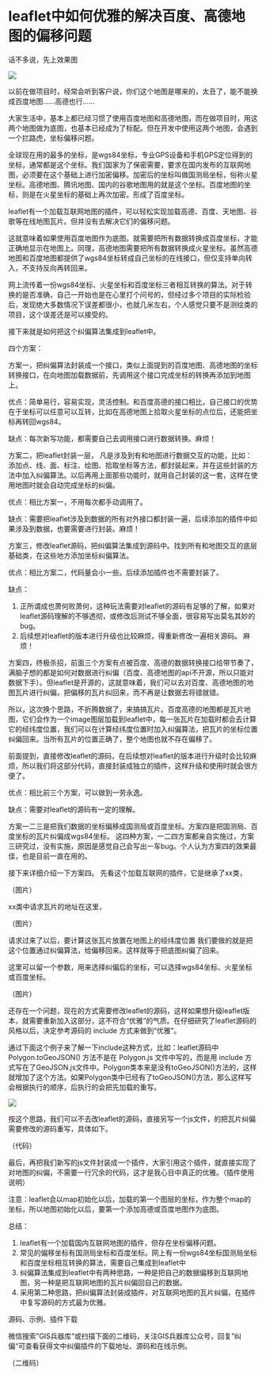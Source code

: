 # leaflet中如何优雅的解决百度、高德地图的偏移问题

话不多说，先上效果图

![](http://blogimage.gisarmory.xyz/20200917075946.gif)



以前在做项目时，经常会听到客户说，你们这个地图是哪来的，太丑了，能不能换成百度地图……高德也行……

大家生活中，基本上都已经习惯了使用百度地图和高德地图，而在做项目时，用这两个地图做为底图，也基本已经成为了标配。但在开发中使用这两个地图，会遇到一个拦路虎，坐标偏移问题。

全球现在用的最多的坐标，是wgs84坐标，专业GPS设备和手机GPS定位得到的坐标，通常都是这个坐标。我们国家为了保密需要，要求在国内发布的互联网地图，必须要在这个基础上进行加密偏移。加密后的坐标叫做国测局坐标，俗称火星坐标。高德地图、腾讯地图、国内的谷歌地图用的就是这个坐标。百度地图的坐标，则是在火星坐标的基础上再次加密。形成了百度坐标。



leaflet有一个加载互联网地图的插件，可以轻松实现加载高德、百度、天地图、谷歌等在线地图瓦片。但并没有去解决它们的偏移问题。

这就意味着如果使用百度地图作为底图。就需要把所有数据转换成百度坐标，才能正确地显示在地图上。同理，高德地图需要把所有数据转换成火星坐标。虽然高德地图和百度地图都提供了wgs84坐标转成自己坐标的在线接口，但仅支持单向转入，不支持反向再转回来。

网上流传着一份wgs84坐标、火星坐标和百度坐标三者相互转换的算法。对于转换的是否准确，自己一开始也是在心里打个问号的，但经过多个项目的实际检验后，发现绝大多数情况下误差都很小，也就几米左右，个人感觉只要不是测绘类的项目，这个误差还是可以接受的。



接下来就是如何把这个纠偏算法集成到leaflet中。

四个方案：

方案一，把纠偏算法封装成一个接口，类似上面提到的百度地图、高德地图的坐标转换接口，在向地图加载数据前，先调用这个接口完成坐标的转换再添加到地图上。

优点：简单易行，容易实现，灵活控制。和百度高德的接口相比，自己接口的优势在于坐标可以任意可以互转，比如在高德地图上拾取火星坐标的点位后，还能把坐标再转回wgs84。

缺点：每次新写功能，都需要自己去调用接口进行数据转换。麻烦！



方案二，把leaflet封装一层， 凡是涉及到有和地图进行数据交互的功能，比如：添加点、线、面、标注、绘图、拾取坐标等方法，都封装起来，并在这些封装的方法中加入纠偏算法。以后再用上面那些功能时，就用自己封装的这一套，这样在使用地图时就会自动完成坐标的纠偏。

优点：相比方案一，不用每次都手动调用了。

缺点：需要把leaflet涉及到数据的所有对外接口都封装一遍，后续添加的插件中如果涉及到数据，也要需要进行封装。麻烦！



方案三，修改leaflet源码，把纠偏算法集成到源码中。找到所有和地图交互的底层基础类，在这些地方添加坐标纠偏算法。

优点：相比方案二，代码量会小一些。后续添加插件也不需要封装了。

缺点：

1. 正所谓成也萧何败萧何，这种玩法需要对leaflet的源码有足够的了解，如果对leaflet源码理解的不够透彻，或修改后测试不够全面，很容易写出莫名其妙的bug。
2. 后续想对leaflet的版本进行升级也比较麻烦，得重新修改一遍相关源码。 麻烦！



方案四，终极杀招，前面三个方案有点被百度、高德的数据转换接口给带节奏了，满脑子想的都是如何对数据进行纠偏（百度、高德地图的api不开源，所以只能对数据下手）。但leaflet是开源的，这就意味着，我们可以去对百度、高德地图的地图瓦片进行纠偏，把偏移的瓦片纠回来，而不再是让数据去将错就错。

所以，这次换个思路，不折腾数据了，来搞搞瓦片。百度高德的地图都是瓦片地图，它们会作为一个image图层加载到leaflet中，每一张瓦片在加载时都会去计算它的经纬度位置，我们可以在计算经纬度位置时加入纠偏算法，把瓦片的坐标位置纠偏回来。当所有瓦片的位置正确了，整个地图也就不存在偏移了。

前面提到，直接修改leaflet的源码，在后续想对leaflet的版本进行升级时会比较麻烦，所以我们将这部分代码，直接封装成独立的插件，这样升级和使用时就会很方便了。

优点：相比前三个方案，可以做到一劳永逸。

缺点：需要对leaflet的源码有一定的理解。



方案一二三是把我们数据的坐标偏移成国测局或百度坐标。方案四是把国测局、百度坐标的瓦片纠偏成wgs84坐标。
这四种方案，一二四方案都亲自实施过，方案三研究过，没有实施，原因是感觉自己会写出一车bug。个人认为方案四的效果最佳，也是目前一直在用的。



接下来详细介绍一下方案四。
先看这个加载互联网的插件，它是继承了xx类，

（图片）

xx类中请求瓦片的地址在这里，

（图片）

请求过来了以后，要计算这张瓦片放置在地图上的经纬度位置
我们要做的就是把这个位置通过纠偏算法，给偏移回来。这样就等于把底图纠偏了回来。

这里可以留一个参数，用来选择纠偏后的坐标，可以选择wgs84坐标、火星坐标或百度坐标。

（图片）

还存在一个问题，现在的方式需要修改leaflet的源码，这样如果想升级leaflet版本，就需要重新加入这部分，这不符合“优雅”的气质。在仔细研究了leaflet源码的风格以后，决定参考源码的 include 方式来做到“优雅”。

通过下面这个例子来了解一下include这种方式，比如：leaflet源码中 Polygon.toGeoJSON() 方法不是在 Polygon.js 文件中写的，而是用 include 方式写在了GeoJSON.js文件中。Polygon类本来是没有toGeoJSON()方法的，这样就增加了这个方法。如果Polygon类中已经有了toGeoJSON()方法，那么这样写会根据执行的顺序，后执行的会把先加载的重写。

![](http://blogimage.gisarmory.xyz/20200818073542.png)

按这个思路，我们可以不去改leaflet的源码，直接另写一个js文件，的把瓦片纠偏需要修改的源码重写，具体如下。

（代码）

最后，再把我们新写的js文件封装成一个插件，大家引用这个插件，就直接实现了对地图的纠偏，不需要一行冗余的代码，这才是我心目中真正的优雅。（插件使用说明）



注意：leaflet会以map初始化以后，加载的第一个图层的坐标，作为整个map的坐标，所以地图初始化以后，要第一个添加高德或百度地图作为底图。



总结：

1. leaflet有一个加载国内互联网地图的插件，但存在坐标偏移问题。
2. 常见的偏移坐标有国测局坐标和百度坐标。网上有一份wgs84坐标国测局坐标和百度坐标相互转换的算法，需要自己集成到leaflet中
3. 纠偏算法集成到leaflet中有两种思路，一种是把自己的数据偏移到互联网地图，另一种是把互联网地图的瓦片纠偏回自己的数据。
4. 采用第二种思路，把纠偏算法封装成插件，对互联网地图的瓦片纠偏，在插件中复写源码的方式最为优雅。

源码、示例、插件下载

微信搜索”GIS兵器库“或扫描下面的二维码，关注GIS兵器库公众号，回复”纠偏“可查看获得文中纠偏插件的下载地址、源码和在线示例。

（二维码）

